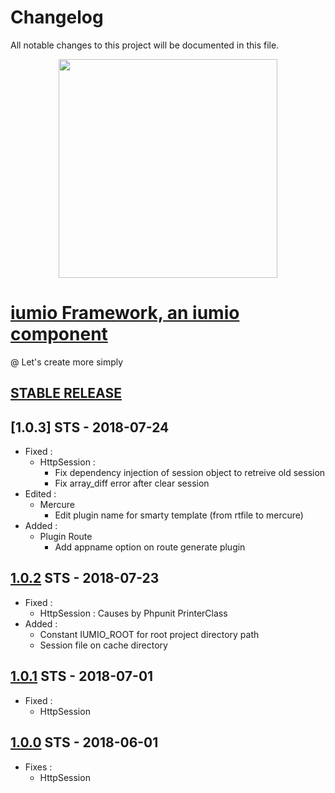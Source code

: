 # Changelog
All notable changes to this project will be documented in this file.

<p align="center"><a href="https://framework.iumio.com" target="_blank">
    <img src="https://framework.iumio.com/images/iumio-framework-horizontal.png" width="350">
</a></p>

[iumio Framework, an iumio component]
========================================================

@ Let's create more simply

## [STABLE RELEASE]

## [1.0.3] STS - 2018-07-24
- Fixed : 
    - HttpSession : 
        - Fix dependency injection of session object to retreive old session
        - Fix array_diff error after clear session
- Edited :
    - Mercure
        - Edit plugin name for smarty template (from rtfile to mercure)
- Added :
    - Plugin Route
        - Add appname option on route generate plugin

## [1.0.2] STS - 2018-07-23
- Fixed : 
    - HttpSession : Causes by Phpunit PrinterClass
- Added :
    - Constant IUMIO_ROOT for root project directory path
    - Session file on cache directory


## [1.0.1] STS - 2018-07-01
- Fixed : 
    - HttpSession


## [1.0.0] STS - 2018-06-01
- Fixes : 
    - HttpSession

[STABLE RELEASE]: https://github.com/iumio-team/iumio-framework/
[1.0.0]: https://github.com/iumio-team/iumio-framework/releases/tag/v1.0.0
[1.0.1]: https://github.com/iumio-team/iumio-framework/releases/tag/v1.0.1
[1.0.2]: https://github.com/iumio-team/iumio-framework/releases/tag/v1.0.2
[iumio Framework, an iumio component]: https://www.iumio.com
